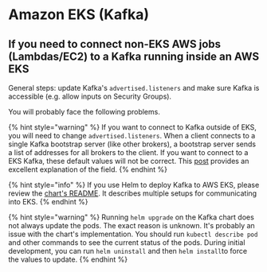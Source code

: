 # Amazon EKS \(Kafka\)

## If you need to connect non-EKS AWS jobs \(Lambdas/EC2\) to a Kafka running inside an AWS EKS 

General steps: update Kafka's `advertised.listeners` and make sure Kafka is accessible \(e.g. allow inputs on Security Groups\).

You will probably face the following problems.

{% hint style="warning" %}
 If you want to connect to Kafka outside of EKS, you will need to change `advertised.listeners`.  When a client connects to a single Kafka bootstrap server \(like other brokers\), a bootstrap server sends a list of addresses for all brokers to the client.  If you want to connect to a EKS Kafka, these default values will not be correct.  This [post](https://rmoff.net/2018/08/02/kafka-listeners-explained/) provides an excellent explanation of the field.
{% endhint %}

{% hint style="info" %}
If you use Helm to deploy Kafka to AWS EKS, please review the [chart's README](https://github.com/helm/charts/tree/master/incubator/kafka).  It describes multiple setups for communicating into EKS.
{% endhint %}

{% hint style="warning" %}
Running `helm upgrade` on the Kafka chart does not always update the pods.  The exact reason is unknown.  It's probably an issue with the chart's implementation.  You should run `kubectl describe pod` and other commands to see the current status of the pods.  During initial development, you can run `helm uninstall` and then `helm install`to force the values to update. 
{% endhint %}

